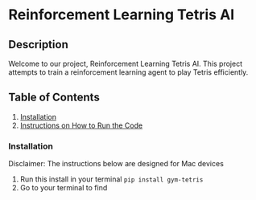 # Reinforcement Learning Tetris AI

## Description
Welcome to our project, Reinforcement Learning Tetris AI. This project attempts to train a reinforcement learning agent to play Tetris efficiently. 



## Table of Contents

1. [Installation](#installation)
2. [Instructions on How to Run the Code](#instructions)


### Installation
Disclaimer: The instructions below are designed for Mac devices
1. Run this install in your terminal `pip install gym-tetris`
2. Go to your terminal to find 
